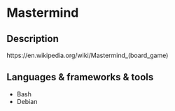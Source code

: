 <h1>Mastermind</h1>
<h2>Description</h2>
<p>https://en.wikipedia.org/wiki/Mastermind_(board_game)</p>
<h2>Languages & frameworks & tools</h2>
<ul>
  <li>Bash</li>
  <li>Debian</li>
</ul>
